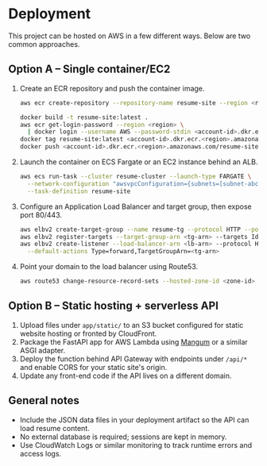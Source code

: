 # Deployment

This project can be hosted on AWS in a few different ways. Below are two common approaches.

## Option A – Single container/EC2

1. Create an ECR repository and push the container image.

   ```bash
   aws ecr create-repository --repository-name resume-site --region <region>

   docker build -t resume-site:latest .
   aws ecr get-login-password --region <region> \
     | docker login --username AWS --password-stdin <account-id>.dkr.ecr.<region>.amazonaws.com
   docker tag resume-site:latest <account-id>.dkr.ecr.<region>.amazonaws.com/resume-site:latest
   docker push <account-id>.dkr.ecr.<region>.amazonaws.com/resume-site:latest
   ```

2. Launch the container on ECS Fargate or an EC2 instance behind an ALB.

   ```bash
   aws ecs run-task --cluster resume-cluster --launch-type FARGATE \
     --network-configuration "awsvpcConfiguration={subnets=[subnet-abc],securityGroups=[sg-123],assignPublicIp=ENABLED}" \
     --task-definition resume-site
   ```

3. Configure an Application Load Balancer and target group, then expose port 80/443.

   ```bash
   aws elbv2 create-target-group --name resume-tg --protocol HTTP --port 80 --vpc-id vpc-123
   aws elbv2 register-targets --target-group-arn <tg-arn> --targets Id=<ecs-task-id>
   aws elbv2 create-listener --load-balancer-arn <lb-arn> --protocol HTTP --port 80 \
     --default-actions Type=forward,TargetGroupArn=<tg-arn>
   ```

4. Point your domain to the load balancer using Route53.

   ```bash
   aws route53 change-resource-record-sets --hosted-zone-id <zone-id> --change-batch file://dns.json
   ```

## Option B – Static hosting + serverless API

1. Upload files under `app/static/` to an S3 bucket configured for static website hosting or fronted by CloudFront.
2. Package the FastAPI app for AWS Lambda using [Mangum](https://github.com/jordaneremieff/mangum) or a similar ASGI adapter.
3. Deploy the function behind API Gateway with endpoints under `/api/*` and enable CORS for your static site's origin.
4. Update any front-end code if the API lives on a different domain.

## General notes

- Include the JSON data files in your deployment artifact so the API can load resume content.
- No external database is required; sessions are kept in memory.
- Use CloudWatch Logs or similar monitoring to track runtime errors and access logs.

